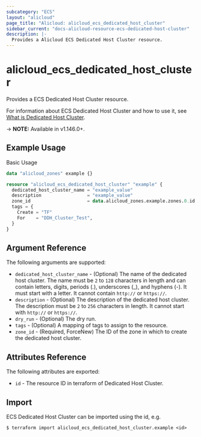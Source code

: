 ```yaml
---
subcategory: "ECS"
layout: "alicloud"
page_title: "Alicloud: alicloud_ecs_dedicated_host_cluster"
sidebar_current: "docs-alicloud-resource-ecs-dedicated-host-cluster"
description: |-
  Provides a Alicloud ECS Dedicated Host Cluster resource.
---
```


# alicloud\_ecs\_dedicated\_host\_cluster

Provides a ECS Dedicated Host Cluster resource.

For information about ECS Dedicated Host Cluster and how to use it, see [What is Dedicated Host Cluster](https://www.alibabacloud.com/help/en/doc-detail/184667.html).

-> **NOTE:** Available in v1.146.0+.

## Example Usage

Basic Usage

```terraform
data "alicloud_zones" example {}

resource "alicloud_ecs_dedicated_host_cluster" "example" {
  dedicated_host_cluster_name = "example_value"
  description                 = "example_value"
  zone_id                     = data.alicloud_zones.example.zones.0.id
  tags = {
    Create = "TF"
    For    = "DDH_Cluster_Test",
  }
}

```

## Argument Reference

The following arguments are supported:

* `dedicated_host_cluster_name` - (Optional) The name of the dedicated host cluster. The name must be `2` to `128` characters in length and can contain letters, digits, periods (.), underscores (_), and hyphens (-). It must start with a letter. It cannot contain `http://` or `https://`.
* `description` - (Optional) The description of the dedicated host cluster. The description must be `2` to `256` characters in length. It cannot start with `http://` or `https://`.
* `dry_run` - (Optional) The dry run.
* `tags` - (Optional) A mapping of tags to assign to the resource.
* `zone_id` - (Required, ForceNew) The ID of the zone in which to create the dedicated host cluster.

## Attributes Reference

The following attributes are exported:

* `id` - The resource ID in terraform of Dedicated Host Cluster.

## Import

ECS Dedicated Host Cluster can be imported using the id, e.g.

```
$ terraform import alicloud_ecs_dedicated_host_cluster.example <id>
```